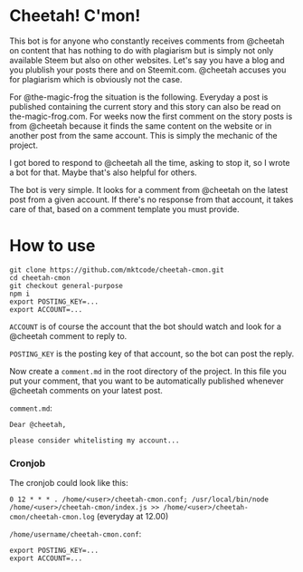 # Cheetah! C'mon!

This bot is for anyone who constantly receives comments from @cheetah on content that has nothing to do with plagiarism but is simply not only available Steem but also on other websites.
Let's say you have a blog and you plublish your posts there and on Steemit.com. @cheetah accuses you for plagiarism which is obviously not the case.

For @the-magic-frog the situation is the following. Everyday a post is published containing the current story and this story can also be read on the-magic-frog.com. For weeks now the first comment on the story posts is from @cheetah because it finds the same content on the website or in another post from the same account. This is simply the mechanic of the project.

I got bored to respond to @cheetah all the time, asking to stop it, so I wrote a bot for that. Maybe that's also helpful for others.

The bot is very simple. It looks for a comment from @cheetah on the latest post from a given account. If there's no response from that account, it takes care of that, based on a comment template you must provide.

# How to use

```
git clone https://github.com/mktcode/cheetah-cmon.git
cd cheetah-cmon
git checkout general-purpose
npm i
export POSTING_KEY=...
export ACCOUNT=...
```

`ACCOUNT` is of course the account that the bot should watch and look for a @cheetah comment to reply to.

`POSTING_KEY` is the posting key of that account, so the bot can post the reply. 

Now create a `comment.md` in the root directory of the project. In this file you put your comment, that you want to be automatically published whenever @cheetah comments on your latest post.

`comment.md`:

```
Dear @cheetah,

please consider whitelisting my account...
```

### Cronjob

The cronjob could look like this:

`0 12 * * * . /home/<user>/cheetah-cmon.conf; /usr/local/bin/node /home/<user>/cheetah-cmon/index.js >> /home/<user>/cheetah-cmon/cheetah-cmon.log`
(everyday at 12.00)

`/home/username/cheetah-cmon.conf`:

```
export POSTING_KEY=...
export ACCOUNT=...
```